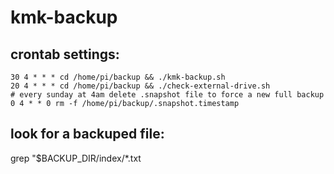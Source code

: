 # kmk-backup

## crontab settings:
````
30 4 * * * cd /home/pi/backup && ./kmk-backup.sh
20 4 * * * cd /home/pi/backup && ./check-external-drive.sh
# every sunday at 4am delete .snapshot file to force a new full backup
0 4 * * 0 rm -f /home/pi/backup/.snapshot.timestamp
````

## look for a backuped file:

grep <searchstring> "$BACKUP_DIR/index/*.txt

